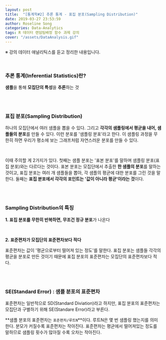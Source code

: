 ```yaml
---
layout: post
title:  "[통계학#2] 추론 통계 - 표집 분포(Sampling Distribution)"
date: 2019-03-27 23:53:59
author: Roseline Song
categories: Data-Analytics
tags: R 데이터 랜덤팀배정 함수 과제 강의
cover: "/assets/DataAnalysis.gif"
---
```


※ 강의 데이터 애널리틱스를 듣고 정리한 내용입니다.

<br>

### 추론 통계(Inferential Statistics)란?

**샘플**을 통해 **모집단의 특성**을 **추론**하는 것

<br>
<br>

### 표집 분포(Sampling Distribution)


하나의 모집단에서 여러 샘플을 뽑을 수 있다.
그리고 **각각의 샘플링에서 평균을 내어, 샘플들의 분포**를 만들 수 있다. 이런 분포를 '샘플링 분포'라고 한다. 이 샘플링 과정을 무한히 하면 우리가 평소에 보는 그래프처럼 자연스러운 분포를 만들 수 있다. 

<br>

이때 주의할 게 2가지가 있다. 첫째는 샘플 분포는 '표본 분포'를 말하며 샘플링 분포(표집 분포)와는 다르다는 것이다. 표본 분포는 모집단에서 추출한 **한 샘플의 분포**를 말하는 것이고, 표집 분포는 여러 개 샘플들을 뽑아, 각 샘플의 평균에 대한 분포를 그린 것을 말한다. 둘째는 **표집 분포에서 각각의 포인트는 '값이 아니라 평균'이라는 것**이다. 

<br>
<br>

### Sampling Distribution의 특징 


**1. 표집 분포를 무한히 반복하면, 무조건 정규 분포**가 나온다

<br>

**2. 표준편차가 모집단의 표준편차보다 적다**

표준편차는 값이 '평균으로부터 떨어져 있는 정도'를 말한다. 표집 분포는 샘플들 각각의 평균을 분포로 만든 것이기 때문에 표집 분포의 표준편차는 모집단의 표준편차보다 적다. 

<br>
<br>

### SE(Standard Error) : 샘플 분포의 표준편차


표준편차는 일반적으로 SD(Standard Diviation)라고 하지만, 표집 분포의 표준편차는 모집단과 구별하기 위해 SE(Standare Error)라고 부른다. 

**샘플 분포의 표준편차는 `표준편차/루트N`**이다. 루트N은 몇 번 샘플링 했는지를 의미한다. 분모가 커질수록 표준편차는 작아진다. 표준편차는 평균에서 떨어져있는 정도를 말하므로 샘플링 횟수가 많아질 수록 오차는 작아진다.

<br>
<br>
